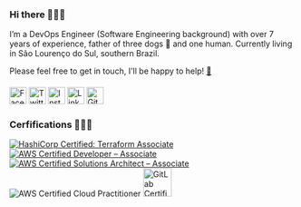 ### Hi there 🙋🏾‍♂️

I’m a DevOps Engineer (Software Engineering background) with over 7 years of experience, father of three dogs :dog: and one human. Currently living in São Lourenço do Sul, southern Brazil.


Please feel free to get in touch, I'll be happy to help! [📨](rsilveiracc@gmail.com)

####

<a href="https://www.facebook.com/rsilveira65" target="_blank"><img src="https://cdn2.iconfinder.com/data/icons/social-media-2285/512/1_Facebook_colored_svg_copy-512.png" alt="Facebook" width="30"></a>
<a href="https://twitter.com/_rsilveira" target="_blank"><img src="https://cdn2.iconfinder.com/data/icons/social-media-2285/512/1_Twitter2_colored_svg-512.png" alt="Twitter" width="30"></a>
<a href="https://www.instagram.com/rsilveira__/" target="_blank"><img src="https://cdn3.iconfinder.com/data/icons/2018-social-media-logotypes/1000/2018_social_media_popular_app_logo_instagram-1024.png" alt="Instagram" width="30"></a>
<a href="https://www.linkedin.com/in/r-silveira/" target="_blank"><img src="https://cdn3.iconfinder.com/data/icons/capsocial-round/500/linkedin-1024.png" alt="LinkedIn" width="30"></a>
<a href="https://github.com/rsilveira65" target="_blank"><img src="https://cdn1.iconfinder.com/data/icons/logotypes/32/github-1024.png" alt="GitHub" width="30"></a>
### Cerfifications 👨🏾‍💻
<!--START_SECTION:badges-->

[![HashiCorp Certified: Terraform Associate](https://images.credly.com/size/50x50/images/99289602-861e-4929-8277-773e63a2fa6f/image.png)](http://www.credly.com/badges/457a9289-a27c-4580-b9a1-8ef499b520f0 "HashiCorp Certified: Terraform Associate")
[![AWS Certified Developer – Associate](https://images.credly.com/size/50x50/images/598f6ac6-2dbd-4394-8ae4-943b2f4c43ea/AWS-Developer-Associate-2020.png)](http://www.credly.com/badges/385632f6-9d0d-466e-b9a5-9b2197dc0fbf "AWS Certified Developer – Associate")
[![AWS Certified Solutions Architect – Associate](https://images.credly.com/size/50x50/images/4bc21d8b-4afe-4fbd-9a90-a9de8bf7b240/AWS-SolArchitect-Associate-2020.png)](http://www.credly.com/badges/f02d2a17-7d4d-4c3d-a812-2071d8672d7a "AWS Certified Solutions Architect – Associate")
![AWS Certified Cloud Practitioner](https://images.credly.com/size/50x50/images/68468004-5a85-4f3b-bc58-590773979486/AWS-CloudPractitioner-2020.png)
<a href="http://www.credly.com/badges/6841ad72-ee97-4761-ba62-eaa174760d88" target="_blank">
  <img src="https://api.badgr.io/public/assertions/3MNVBhTCSxGwTabwmNHS1g/image" alt="GitLab Certified - Associate" width="50">
</a>

<!--END_SECTION:badges-->
